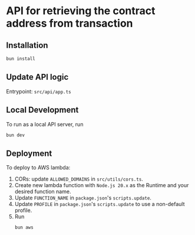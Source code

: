 # API for retrieving the contract address from transaction

## Installation

```bash
bun install
```

## Update API logic

Entrypoint: `src/api/app.ts`

## Local Development

To run as a local API server, run

```bash
bun dev
```

## Deployment

To deploy to AWS lambda:

1. CORs: update `ALLOWED_DOMAINS` in `src/utils/cors.ts`.
2. Create new lambda function with `Node.js 20.x` as the Runtime and your desired function name.
3. Update `FUNCTION_NAME` in `package.json`'s `scripts.update`.
4. Update `PROFILE` in `package.json`'s `scripts.update` to use a non-default profile.
5. Run
   ```bash
   bun aws
   ```
